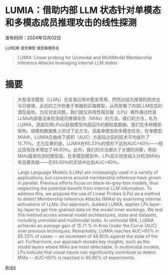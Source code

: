 # LUMIA：借助内部 LLM 状态针对单模态和多模态成员推理攻击的线性探测

发布时间：2024年12月02日

`LLM应用` `语言模型` `成员推理攻击`

> LUMIA: Linear probing for Unimodal and MultiModal Membership Inference Attacks leveraging internal LLM states

# 摘要

> 大型语言模型（LLMs）在各类应用中愈发常用，然而对成员推理的顾虑也与日俱增。此前的工作侧重于黑箱到灰箱模型，从而忽略了内部LLM信息的潜在益处。为应对此问题，我们提议将线性探测器（LPs）用作通过检查LLMs内部激活来检测成员推理攻击（MIAs）的方法。我们的方法，名为LUMIA，逐层应用LPs以获取模型内部运作的细粒度数据。我们在多种模型架构、规模和数据集上测试了此方法，涵盖单模态和多模态任务。在单模态MIA中，LUMIA在曲线下面积（AUC）方面较之前的技术平均提升了15.71％。尤为显著的是，LUMIA在65.33％的情形下达到AUC>60％——相比现有技术增加了46.80％。此外，我们的方法揭示了关键的洞察，例如MIAs最易检测的模型层。在多模态模型中，LPs显示视觉输入对检测MIAs有显著贡献——在85.90％的实验中达到AUC>60％。

> Large Language Models (LLMs) are increasingly used in a variety of applications, but concerns around membership inference have grown in parallel. Previous efforts focus on black-to-grey-box models, thus neglecting the potential benefit from internal LLM information. To address this, we propose the use of Linear Probes (LPs) as a method to detect Membership Inference Attacks (MIAs) by examining internal activations of LLMs. Our approach, dubbed LUMIA, applies LPs layer-by-layer to get fine-grained data on the model inner workings. We test this method across several model architectures, sizes and datasets, including unimodal and multimodal tasks. In unimodal MIA, LUMIA achieves an average gain of 15.71 % in Area Under the Curve (AUC) over previous techniques. Remarkably, LUMIA reaches AUC>60% in 65.33% of cases -- an increment of 46.80% against the state of the art. Furthermore, our approach reveals key insights, such as the model layers where MIAs are most detectable. In multimodal models, LPs indicate that visual inputs can significantly contribute to detect MIAs -- AUC>60% is reached in 85.90% of experiments.

[Arxiv](https://arxiv.org/abs/2411.19876)